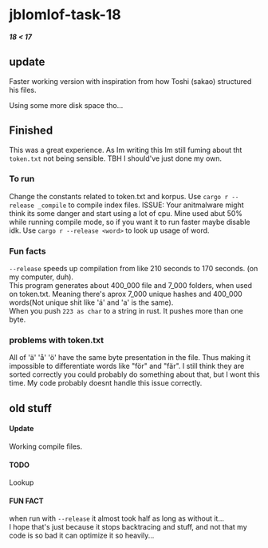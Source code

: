 # jblomlof-task-18

___18 &lt; 17___

## update
Faster working version with inspiration from how Toshi (sakao) structured his files.

Using some more disk space tho...

## Finished
This was a great experience. As Im writing this Im still fuming about tht `token.txt` not being sensible. TBH I should've just done my own.

### To run
Change the constants related to token.txt and korpus. Use `cargo r --release _compile` to compile index files. ISSUE: Your anitmalware might think its some danger and start using a lot of cpu. Mine used abut 50% while running compile mode, so if you want it to run faster maybe disable idk.  Use `cargo r --release <word>` to look up usage of word. 

### Fun facts
`--release` speeds up compilation from like 210 seconds to 170 seconds. (on my computer, duh).  
This program generates about 400_000 file and 7_000 folders, when used on token.txt. Meaning there's aprox 7_000 unique hashes and 400_000 words(Not unique shit like 'á' and 'a' is the same).  
When you push `223 as char` to a string in rust. It pushes more than one byte.

### problems with token.txt
All of 'ä' 'å' 'ö' have the same byte presentation in the file. Thus making it impossible to differentiate words like "för" and "fär".  I still think they are sorted correctly you could probably do something about that, but I wont this time.  My code probably doesnt handle this issue correctly.

## old stuff

#### Update

Working compile files.

#### TODO
Lookup

#### FUN FACT

when run with `--release` it almost took half as long as without it...  
I hope that's just because it stops backtracing and stuff, and not that my code is so bad it can optimize it so heavily...
